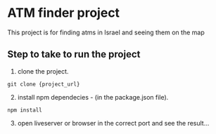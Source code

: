# ATM finder project

This project is for finding atms in Israel and seeing them on the map

## Step to take to run the project

1. clone the project.

`git clone {project_url}`

2. install npm dependecies - (in the package.json file).

`npm install`

3. open liveserver or browser in the correct port and see the result...‏
